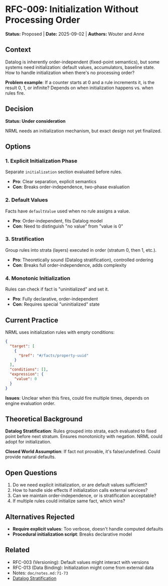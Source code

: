 # RFC-009: Initialization Without Processing Order

**Status:** Proposed | **Date:** 2025-09-02 | **Authors:** Wouter and Anne

## Context

Datalog is inherently order-independent (fixed-point semantics), but some systems need initialization: default values,
accumulators, baseline state. How to handle initialization when there's no processing order?

**Problem example**: If a counter starts at 0 and a rule increments it, is the result 0, 1, or infinite? Depends on when
initialization happens vs. when rules fire.

## Decision

**Status: Under consideration**

NRML needs an initialization mechanism, but exact design not yet finalized.

## Options

### 1. Explicit Initialization Phase

Separate `initialization` section evaluated before rules.

- **Pro**: Clear separation, explicit semantics
- **Con**: Breaks order-independence, two-phase evaluation

### 2. Default Values

Facts have `defaultValue` used when no rule assigns a value.

- **Pro**: Order-independent, fits Datalog model
- **Con**: Need to distinguish "no value" from "value is 0"

### 3. Stratification

Group rules into strata (layers) executed in order (stratum 0, then 1, etc.).

- **Pro**: Theoretically sound (Datalog stratification), controlled ordering
- **Con**: Breaks full order-independence, adds complexity

### 4. Monotonic Initialization

Rules can check if fact is "uninitialized" and set it.

- **Pro**: Fully declarative, order-independent
- **Con**: Requires special "uninitialized" state

## Current Practice

NRML uses initialization rules with empty conditions:

```json
{
  "target": [
    {
      "$ref": "#/facts/property-uuid"
    }
  ],
  "conditions": [],
  "expression": {
    "value": 0
  }
}
```

**Issues**: Unclear when this fires, could fire multiple times, depends on engine evaluation order.

## Theoretical Background

**Datalog Stratification**: Rules grouped into strata, each evaluated to fixed point before next stratum. Ensures
monotonicity with negation. NRML could adopt for initialization.

**Closed World Assumption**: If fact not provable, it's false/undefined. Could provide natural defaults.

## Open Questions

1. Do we need explicit initialization, or are default values sufficient?
2. How to handle side effects if initialization calls external services?
3. Can we maintain order-independence, or is stratification acceptable?
4. If multiple rules could initialize same fact, which wins?

## Alternatives Rejected

- **Require explicit values**: Too verbose, doesn't handle computed defaults
- **Procedural initialization script**: Breaks declarative model

## Related

- RFC-003 (Versioning): Default values might interact with versions
- RFC-013 (Data Binding): Initialization might come from external data
- Notes: `doc/notes.md:71-73`
- [Datalog Stratification](https://en.wikipedia.org/wiki/Datalog#Stratification)
